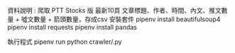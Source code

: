 資料說明 : 爬取 PTT Stocks 版 最新10頁 文章標題、作者、時間、內文、推文數量 + 噓文數量 + 箭頭數量，存成csv
安裝套件
pipenv install beautifulsoup4 
pipenv install requests 
pipenv install pandas

執行程式
pipenv run python crawler/.py